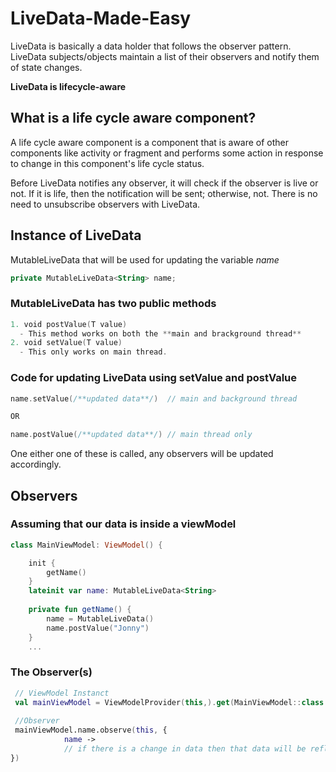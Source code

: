 # LiveData-Made-Easy

LiveData is basically a data holder that follows the observer pattern. LiveData subjects/objects maintain a list of their observers and notify them of state changes.

**LiveData is lifecycle-aware**
## What is a life cycle aware component?
A life cycle aware component is a component that is aware of other components like activity or fragment and performs some action in response to change in this component's life cycle status.

Before LiveData notifies any observer, it will check if the observer is live or not. If it is life, then the notification will be sent; otherwise, not. There is no need to unsubscribe observers with LiveData.

## Instance of LiveData

MutableLiveData that will be used for updating the variable *name*
```kotlin
private MutableLiveData<String> name;
```
### MutableLiveData has two public methods
```kotlin
1. void postValue(T value)
  - This method works on both the **main and brackground thread**
2. void setValue(T value)
  - This only works on main thread.
```
### Code for updating LiveData using setValue and postValue
```kotlin
name.setValue(/**updated data**/)  // main and background thread

OR

name.postValue(/**updated data**/) // main thread only
```
One either one of these is called, any observers will be updated accordingly.

## Observers
### Assuming that our data is inside a viewModel
```kotlin
class MainViewModel: ViewModel() {

    init {
        getName()
    }
    lateinit var name: MutableLiveData<String>
    
    private fun getName() {
        name = MutableLiveData()
        name.postValue("Jonny")
    }
    ...
```

### The Observer(s)
```kotlin
 // ViewModel Instanct
 val mainViewModel = ViewModelProvider(this,).get(MainViewModel::class.java)
 
 //Observer
 mainViewModel.name.observe(this, { 
            name -> 
            // if there is a change in data then that data will be reflected to all the observers
})
```
